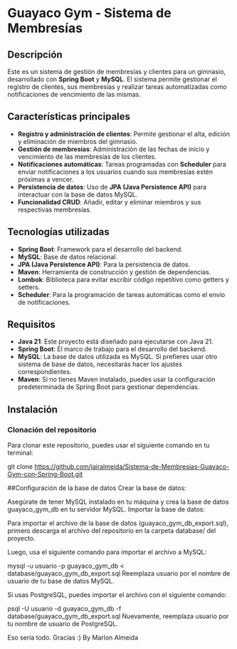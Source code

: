 # Guayaco Gym - Sistema de Membresías

## Descripción

Este es un sistema de gestión de membresías y clientes para un gimnasio, desarrollado con **Spring Boot** y **MySQL**. El sistema permite gestionar el registro de clientes, sus membresías y realizar tareas automatizadas como notificaciones de vencimiento de las mismas.

## Características principales

- **Registro y administración de clientes**: Permite gestionar el alta, edición y eliminación de miembros del gimnasio.
- **Gestión de membresías**: Administración de las fechas de inicio y vencimiento de las membresías de los clientes.
- **Notificaciones automáticas**: Tareas programadas con **Scheduler** para enviar notificaciones a los usuarios cuando sus membresías estén próximas a vencer.
- **Persistencia de datos**: Uso de **JPA (Java Persistence API)** para interactuar con la base de datos MySQL.
- **Funcionalidad CRUD**: Añadir, editar y eliminar miembros y sus respectivas membresías.

## Tecnologías utilizadas

- **Spring Boot**: Framework para el desarrollo del backend.
- **MySQL**: Base de datos relacional.
- **JPA (Java Persistence API)**: Para la persistencia de datos.
- **Maven**: Herramienta de construcción y gestión de dependencias.
- **Lombok**: Biblioteca para evitar escribir código repetitivo como getters y setters.
- **Scheduler**: Para la programación de tareas automáticas como el envío de notificaciones.

## Requisitos

- **Java 21**: Este proyecto está diseñado para ejecutarse con Java 21.
- **Spring Boot**: El marco de trabajo para el desarrollo del backend.
- **MySQL**: La base de datos utilizada es MySQL. Si prefieres usar otro sistema de base de datos, necesitarás hacer los ajustes correspondientes.
- **Maven**: Si no tienes Maven instalado, puedes usar la configuración predeterminada de Spring Boot para gestionar dependencias.

## Instalación

### Clonación del repositorio
Para clonar este repositorio, puedes usar el siguiente comando en tu terminal:

git clone https://github.com/jairalmeida/Sistema-de-Membresias-Guayaco-Gym-con-Spring-Boot.git

##Configuración de la base de datos
Crear la base de datos:

Asegúrate de tener MySQL instalado en tu máquina y crea la base de datos guayaco_gym_db en tu servidor MySQL.
Importar la base de datos:

Para importar el archivo de la base de datos (guayaco_gym_db_export.sql), primero descarga el archivo del repositorio en la carpeta database/ del proyecto.

Luego, usa el siguiente comando para importar el archivo a MySQL:

mysql -u usuario -p guayaco_gym_db < database/guayaco_gym_db_export.sql
Reemplaza usuario por el nombre de usuario de tu base de datos MySQL.

Si usas PostgreSQL, puedes importar el archivo con el siguiente comando:


psql -U usuario -d guayaco_gym_db -f database/guayaco_gym_db_export.sql
Nuevamente, reemplaza usuario por tu nombre de usuario de PostgreSQL.

Eso sería todo. Gracias :) 
By Marlon Almeida
